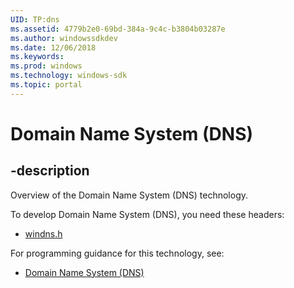 ```yaml
---
UID: TP:dns
ms.assetid: 4779b2e0-69bd-384a-9c4c-b3804b03287e
ms.author: windowssdkdev
ms.date: 12/06/2018
ms.keywords: 
ms.prod: windows
ms.technology: windows-sdk
ms.topic: portal
---
```


# Domain Name System (DNS)

## -description

Overview of the Domain Name System (DNS) technology.

To develop Domain Name System (DNS), you need these headers:

 * [windns.h](../windns/index.md)

For programming guidance for this technology, see:
* [Domain Name System (DNS)](/windows/desktop/dns)

